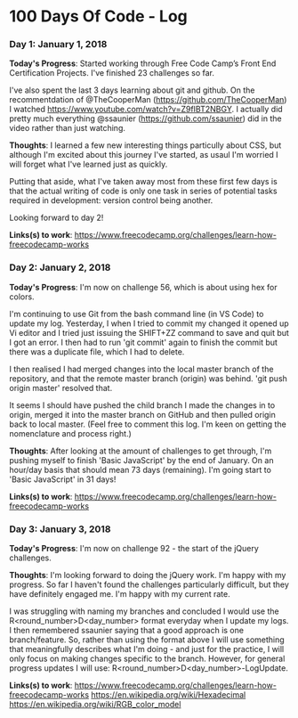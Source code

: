 # 100 Days Of Code - Log

### Day 1: January 1, 2018

<b>Today's Progress</b>: Started working through Free Code Camp’s Front End Certification Projects. I've finished 23 challenges so far.

I've also spent the last 3 days learning about git and github. On the recommentdation of @TheCooperMan (https://github.com/TheCooperMan) I watched https://www.youtube.com/watch?v=Z9fIBT2NBGY. I actually did pretty much everything @ssaunier (https://github.com/ssaunier) did in the video rather than just watching.

<b>Thoughts</b>: I learned a few new interesting things particully about CSS, but although I'm excited about this journey I've started, as usaul I'm worried I will forget what I've learned just as quickly.

Putting that aside, what I've taken away most from these first few days is that the actual writing of code is only one task in series of potential tasks required in development: version control being another.

Looking forward to day 2!

<b>Links(s) to work</b>:
https://www.freecodecamp.org/challenges/learn-how-freecodecamp-works

### Day 2: January 2, 2018

<b>Today's Progress</b>: I'm now on challenge 56, which is about using hex for colors.

I'm continuing to use Git from the bash command line (in VS Code) to update my log. Yesterday, I when I tried to commit my changed it opened up Vi editor and I tried just issuing the SHIFT+ZZ command to save and quit but I got an error. I then had to run 'git commit' again to finish the commit but there was a duplicate file, which I had to delete.

I then realised I had merged changes into the local master branch of the repository, and that the remote master branch (origin) was behind. 'git push origin master' resolved that.

It seems I should have pushed the child branch I made the changes in to origin, merged it into the master branch on GitHub and then pulled origin back to local master. (Feel free to comment this log. I'm keen on getting the nomenclature and process right.)

<b>Thoughts</b>: After looking at the amount of challenges to get through, I'm pushing myself to finish 'Basic JavaScript' by the end of January. On an hour/day basis that should mean 73 days (remaining). I'm going start to 'Basic JavaScript' in 31 days!

<b>Links(s) to work</b>:
https://www.freecodecamp.org/challenges/learn-how-freecodecamp-works

### Day 3: January 3, 2018

<b>Today's Progress</b>: I'm now on challenge 92 - the start of the jQuery challenges.

<b>Thoughts</b>: I'm looking forward to doing the jQuery work. I'm happy with my progress. So far I haven't found the challenges particularly difficult, but they have definitely engaged me. I'm happy with my current rate.

I was struggling with naming my branches and concluded I would use the R<round_number>D<day_number> format everyday when I update my logs. I then remembered ssaunier saying that a good approach is one branch/feature. So, rather than using the format above I will use something that meaningfully describes what I'm doing - and just for the practice, I will only focus on making changes specific to the branch. However, for general progress updates I will use: R<round_number>D<day_number>-LogUpdate.

<b>Links(s) to work</b>:
https://www.freecodecamp.org/challenges/learn-how-freecodecamp-works
https://en.wikipedia.org/wiki/Hexadecimal
https://en.wikipedia.org/wiki/RGB_color_model
